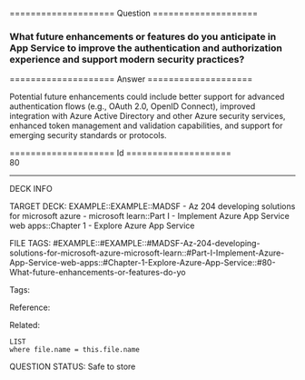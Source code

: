 ==================== Question ====================  

### What future enhancements or features do you anticipate in App Service to improve the authentication and authorization experience and support modern security practices?  

==================== Answer ====================  

Potential future enhancements could include better support for advanced authentication flows (e.g., OAuth 2.0, OpenID Connect), improved integration with Azure Active Directory and other Azure security services, enhanced token management and validation capabilities, and support for emerging security standards or protocols.

==================== Id ====================  
80

---

DECK INFO

TARGET DECK: EXAMPLE::EXAMPLE::MADSF - Az 204 developing solutions for microsoft azure - microsoft learn::Part I - Implement Azure App Service web apps::Chapter 1 - Explore Azure App Service

FILE TAGS: #EXAMPLE::#EXAMPLE::#MADSF-Az-204-developing-solutions-for-microsoft-azure-microsoft-learn::#Part-I-Implement-Azure-App-Service-web-apps::#Chapter-1-Explore-Azure-App-Service::#80-What-future-enhancements-or-features-do-yo

Tags:

Reference:

Related:

```dataview
LIST
where file.name = this.file.name
```
QUESTION STATUS: Safe to store
